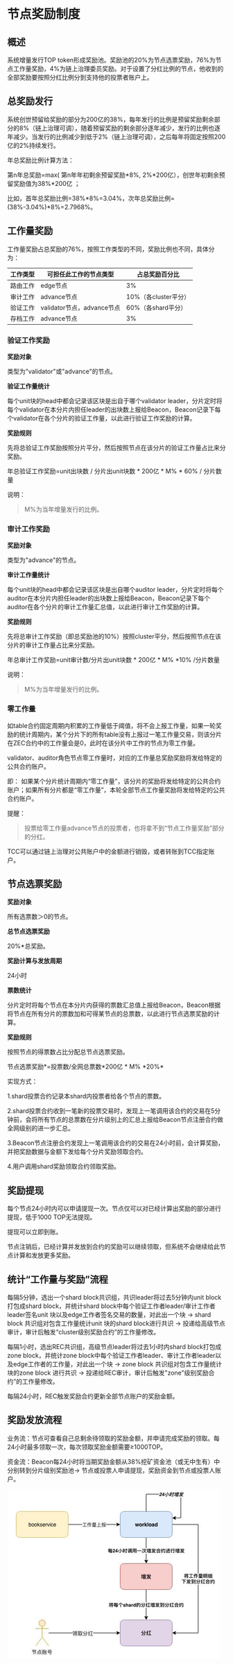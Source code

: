 # 节点奖励制度

## 概述

系统增量发行TOP token形成奖励池。奖励池的20%为节点选票奖励，76%为节点工作量奖励，4%为链上治理委员奖励。对于设置了分红比例的节点，他收到的全部奖励要按照分红比例分到支持他的投票者账户上。

## 总奖励发行

系统创世预留给奖励的部分为200亿的38%，每年发行的比例是预留奖励剩余部分的8%（链上治理可调），随着预留奖励的剩余部分逐年减少，发行的比例也逐年减少。当发行的比例减少到低于2%（链上治理可调），之后每年将固定按照200亿的2%持续发行。

年总奖励比例计算方法：

第n年总奖励=max( 第n年年初剩余预留奖励*8%, 2%*200亿），创世年初剩余预留奖励值为38%*200亿 ；

比如，首年总奖励比例=38%*8%=3.04%，次年总奖励比例=(38%-3.04%)*8%=2.7968%。

## 工作量奖励

工作量奖励占总奖励的76%，按照工作类型的不同，奖励比例也不同，具体分为： 

| **工作类型** | **可担任此工作的节点类型** | **占总奖励百分比**   |
| ------------ | -------------------------- | -------------------- |
| 路由工作     | edge节点                   | 3%                   |
| 审计工作     | advance节点                | 10%（各cluster平分） |
| 验证工作     | validator节点，advance节点 | 60%（各shard平分）   |
| 存档工作     | advance节点                | 3%                   |

### 验证工作奖励

**奖励对象**

类型为"validator"或"advance"的节点。

**验证工作量统计**

每个unit块的head中都会记录该区块是出自于哪个validator leader，分片定时将每个validator在本分片内担任leader的出块数上报给Beacon，Beacon记录下每个validator在各个分片的验证工作量，以此进行验证工作奖励的计算。

**奖励规则**

先将总验证工作奖励按照分片平分，然后按照节点在该分片的验证工作量占比来分奖励。

年总验证工作奖励=unit出块数 / 分片出unit块数 \* 200亿 \* M% \* 60% / 分片数量

说明：

> M%为当年增量发行的比例。

### 审计工作奖励 

**奖励对象**

类型为"advance"的节点。

**审计工作量统计**

每个unit块的head中都会记录该区块是出自哪个auditor leader，分片定时将每个auditor在本分片内担任leader的出块数上报给Beacon，Beacon记录下每个auditor在各个分片的审计工作量汇总值，以此进行审计工作奖励的计算。 

**奖励规则**

先将总审计工作奖励（即总奖励池的10%）按照cluster平分，然后按照节点在该分片的审计工作量占比来分奖励。 

年总审计工作奖励=unit审计数/分片出unit块数 \* 200亿 \* M% \*10% /分片数量

说明：

> M%为当年增量发行的比例。

### 零工作量

如table合约固定周期内积累的工作量低于阈值，将不会上报工作量，如果一轮奖励的统计周期内，某个分片下的所有table没有上报过一笔工作量交易，则该分片在ZEC合约中的工作量会是0，此时在该分片中工作的节点为零工作量。

validator、auditor角色节点零工作量时，对应的工作量总奖励奖励将发给特定的公共合约账户。

即： 如果某个分片统计周期内“零工作量”，该分片的奖励将发给特定的公共合约账户；如果所有分片都是“零工作量”，本轮全部节点工作量奖励将发给特定的公共合约账户。

提醒：

> 投票给零工作量advance节点的投票者，也将拿不到“节点工作量奖励”部分的分红。

TCC可以通过链上治理对公共账户中的金额进行销毁，或者转账到TCC指定账户。

## 节点选票奖励

**奖励对象**

所有选票数＞0的节点。

**总节点选票奖励**

20%*总奖励。

**奖励计算与发放周期**

24小时

**票数统计**

分片定时将每个节点在本分片内获得的票数汇总值上报给Beacon，Beacon根据将节点在所有分片的票数加和可得某节点的总票数，以此进行节点选票奖励的计算。

**奖励规则**

按照节点的得票数占比分配总节点选票奖励。

节点选票奖励*=投票数/全网总票数\*200亿 \* M% \*20%*

实现方式：

1.shard投票合约记录本shard内投票者给各个节点的票数。

2.shard投票合约收到一笔新的投票交易时，发现上一笔调用该合约的交易在5分钟前，会将所有节点的总票数在分片级别上的汇总上报给Beacon节点注册合约做全网级别的进一步汇总。

3.Beacon节点注册合约发现上一笔调用该合约的交易在24小时前，会计算奖励，并把奖励数据与金额下发给每个分片奖励领取合约。

4.用户调用shard奖励领取合约领取奖励。

## 奖励提现

每个节点24小时内可以申请提现一次。节点仅可以对已经计算出奖励的部分进行提现，低于1000 TOP无法提现。

提现可以立即到账。

节点注销后，已经计算并发放到合约的奖励可以继续领取，但系统不会继续给此节点计算和发放更多奖励。

## 统计“工作量与奖励”流程

每隔5分钟，选出一个shard block共识组，共识leader将过去5分钟内unit block打包成shard block，并统计shard block中每个验证工作者leader/审计工作者leader签名unit 块以及edge工作者签名交易的数量，对此出一个块 → shard block 共识组对包含工作量统计unit 块的shard block进行共识 → 投递给高级节点审计，审计后触发“cluster级别奖励合约”的工作量修改。

每隔1小时，选出REC共识组，高级节点leader将过去1小时内shard block打包成zone block，并统计zone block中每个验证工作者leader、审计工作者leader以及edge工作者的工作量，对此出一个块 → zone block 共识组对包含工作量统计块的zone block 进行共识 → 投递给REC审计，审计后触发"zone"级别奖励合约”的工作量修改。

每隔24小时，REC触发奖励合约更新全部节点账户的奖励金额。

## 奖励发放流程

业务流：节点可查看自己总剩余待领取的奖励金额，并申请完成奖励的领取。每24小时最多领取一次，每次领取奖励金额需要≥1000TOP。

资金流：Beacon每24小时将当期奖励金额从38%挖矿资金池（或无中生有）中分别转到分片级别奖励池→ 节点或投票人申请提现，奖励资金到节点或投票人账户。

![Snap48](NodeReward.assets/Snap48.jpg)

